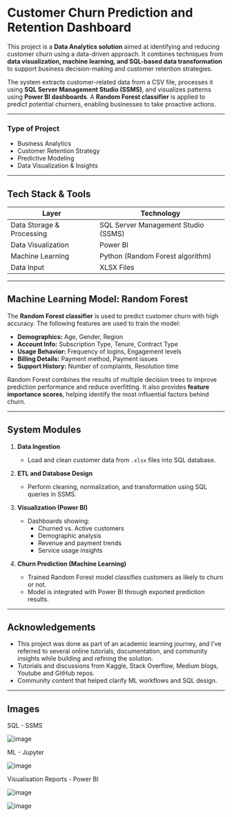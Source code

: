 # Customer Churn Prediction and Retention Dashboard

This project is a **Data Analytics solution** aimed at identifying and reducing customer churn using a data-driven approach. It combines techniques from **data visualization, machine learning, and SQL-based data transformation** to support business decision-making and customer retention strategies.

The system extracts customer-related data from a CSV file, processes it using **SQL Server Management Studio (SSMS)**, and visualizes patterns using **Power BI dashboards**. A **Random Forest classifier** is applied to predict potential churners, enabling businesses to take proactive actions.

---

### Type of Project
- Business Analytics
- Customer Retention Strategy
- Predictive Modeling
- Data Visualization & Insights

---

## Tech Stack & Tools

| Layer                     | Technology                             |
|--------------------------|----------------------------------------|
| Data Storage & Processing| SQL Server Management Studio (SSMS)    |
| Data Visualization       | Power BI                               |
| Machine Learning         | Python (Random Forest algorithm)       |
| Data Input               | XLSX Files                              |

---

## Machine Learning Model: Random Forest

The **Random Forest classifier** is used to predict customer churn with high accuracy. The following features are used to train the model:

- **Demographics:** Age, Gender, Region
- **Account Info:** Subscription Type, Tenure, Contract Type
- **Usage Behavior:** Frequency of logins, Engagement levels
- **Billing Details:** Payment method, Payment issues
- **Support History:** Number of complaints, Resolution time

Random Forest combines the results of multiple decision trees to improve prediction performance and reduce overfitting. It also provides **feature importance scores**, helping identify the most influential factors behind churn.

---

## System Modules

1. **Data Ingestion**
   - Load and clean customer data from `.xlsx` files into SQL database.

2. **ETL and Database Design**
   - Perform cleaning, normalization, and transformation using SQL queries in SSMS.

3. **Visualization (Power BI)**
   - Dashboards showing:
     - Churned vs. Active customers
     - Demographic analysis
     - Revenue and payment trends
     - Service usage insights

4. **Churn Prediction (Machine Learning)**
   - Trained Random Forest model classifies customers as likely to churn or not.
   - Model is integrated with Power BI through exported prediction results.

---

## Acknowledgements

- This project was done as part of an academic learning journey, and I’ve referred to several online tutorials, documentation, and community insights while building and refining the solution.
- Tutorials and discussions from Kaggle, Stack Overflow, Medium blogs, Youtube and GitHub repos.
- Community content that helped clarify ML workflows and SQL design.

---

## Images

SQL - SSMS

![image](https://github.com/user-attachments/assets/4c8ae087-31f9-455d-af6b-01f3bb309b90)


ML - Jupyter

![image](https://github.com/user-attachments/assets/664d7c6f-adc7-476b-a57e-3dc6ca8a9976)


Visualisation Reports - Power BI


![image](https://github.com/user-attachments/assets/2d358923-ba39-4a9d-bf05-619512d7b490)

![image](https://github.com/user-attachments/assets/afdcf1c9-f97a-4685-b0b9-88b005c7a14a)
